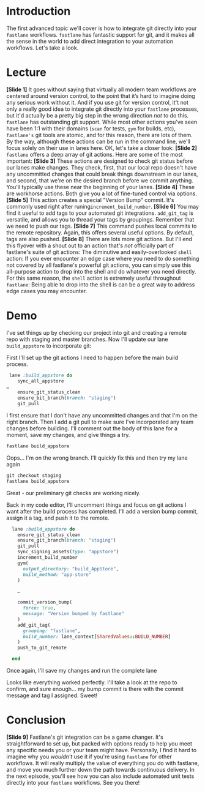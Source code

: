 # Introduction
The first advanced topic we'll cover is how to integrate git directly into your `fastlane` workflows. `fastlane` has fantastic support for git, and it makes all the sense in the world to add direct integration to your automation workflows. Let's take a look.
# Lecture
**[Slide 1]** 
It goes without saying that virtually all modern team workflows are centered around version control, to the point that it’s hard to imagine doing any serious work without it. And if you use git for version control, it't not only a really good idea to integrate git directly into your `fastlane` processes, but it'd actually be a pretty big step in the wrong direction *not* to do this. 
`fastlane` has outstanding git support. While most other actions you've seen have been 1:1 with their domains (`scan` for tests, `gym` for builds, etc), `fastlane's` git tools are atomic, and for this reason, there are lots of them. 
By the way, although these actions can be run in the command line, we'll focus solely on their use in lanes here.
OK, let's take a closer look:
**[Slide 2]** 
`fastlane` offers a deep array of git actions. Here are some of the most important:
**[Slide 3]** 
These actions are designed to check git status before our lanes make changes. They check, first, that our local repo doesn't have any uncommitted changes that could break things downstream in our lanes, and second, that we're on the desired branch before we commit anything. You'll typically use these near the beginning of your lanes.
**[Slide 4]** 
These are workhorse actions. Both give you a lot of fine-tuned control via options.
**[Slide 5]**
This action creates a special "Version Bump" commit. It's commonly used right after runing`increment_build_number`. 
**[Slide 6]** 
You may find it useful to add tags to your automated git integrations. `add_git_tag` is versatile, and allows you to thread your tags by groupings. Remember that we need to push our tags.
**[Slide 7]** 
This command pushes local commits to the remote repository. Again, this offers several useful options. By default, tags are also pushed.
**[Slide 8]** 
There are lots more git actions. But I'll end this flyover with a shout out to an action that's *not* officially part of fastlane's suite of git actions:  The diminutive and easily-overlooked `shell` action: 
If you ever encounter an edge case where you need to do something not covered by all fastlane's powerful git actions, you can simply use this all-purpose action to drop into the shell and do whatever you need directly. 
For this same reason, the `shell` action is extremely useful throughout `fastlane`: Being able to drop into the shell is can be a great way to address edge cases you may encounter. 


# Demo
<!-- Start showing the git repo in browser -->
I've set things up by checking our project into git and creating a remote repo with  staging and master branches.
Now I'll update our lane `build_appstore` to incorporate git:
<!-- Switch to Fastlane in code editor -->
First I'll set up the git actions I need to happen before the main build process. 
```ruby
 lane :build_appstore do
    sync_all_appstore
…
	ensure_git_status_clean
    ensure_bit_branch(branch: "staging")
	git_pull
```
I first ensure that I don't have any uncommitted changes and that I'm on the right branch. Then I add a git pull to make sure I've incorporated any team changes before building. 
I'll comment out the body of this lane for a moment, save my changes, and give things a try.


```ruby
fastlane build_appstore
```
Oops... I'm on the wrong branch. I'll quickly fix this and then try my lane again
```ruby
git checkout staging
fastlane build_appstore
```
Great - our preliminary git checks are working nicely.


Back in my code editor, I'll uncomment things and focus on git actions I want after the build process has completed.
I'll add a version bump commit, 
assign it a tag,
 and push it to the remote.
```ruby
  lane :build_appstore do
    ensure_git_status_clean
    ensure_git_branch(branch: "staging")
    git_pull
    sync_signing_assets(type: "appstore")
	increment_build_number
    gym(
      output_directory: "build_AppStore",
      build_method: "app-store"
    )

	…

    commit_version_bump(
      force: true,
      message: "Version bumped by fastlane"
    )
    add_git_tag(
      grouping: "fastlane",
      build_number: lane_context[SharedValues::BUILD_NUMBER]
    )
    push_to_git_remote

  end
```
Once again, I'll save my changes and run the complete lane


<!-- show repo in browser -->
Looks like everything worked perfectly. I'll take a look at the repo to confirm, and sure enough… my bump commit is there with the commit message and tag I assigned. Sweet!



# Conclusion
**[Slide 9]** 
Fastlane's git integration can be a game changer. It's straightforward to set up, but packed with options ready to help you meet any specific needs you or your team might have. 
Personally, I find it hard to imagine why you *wouldn't* use it if you're using `fastlane` for other workflows. It will really multiply the value of everything you do with fastlane, and move you much further down the path towards continuous delivery.
In the next episode, you'll see how you can also include automated unit tests directly into your `fastlane` workflows. See you there!